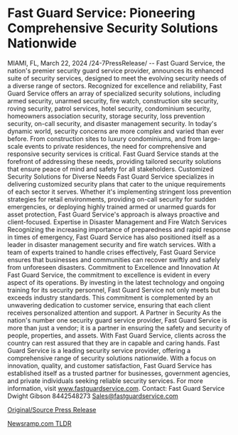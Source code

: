 # Fast Guard Service: Pioneering Comprehensive Security Solutions Nationwide

MIAMI, FL, March 22, 2024 /24-7PressRelease/ -- Fast Guard Service, the nation's premier security guard service provider, announces its enhanced suite of security services, designed to meet the evolving security needs of a diverse range of sectors. Recognized for excellence and reliability, Fast Guard Service offers an array of specialized security solutions, including armed security, unarmed security, fire watch, construction site security, roving security, patrol services, hotel security, condominium security, homeowners association security, storage security, loss prevention security, on-call security, and disaster management security.  In today's dynamic world, security concerns are more complex and varied than ever before. From construction sites to luxury condominiums, and from large-scale events to private residences, the need for comprehensive and responsive security services is critical. Fast Guard Service stands at the forefront of addressing these needs, providing tailored security solutions that ensure peace of mind and safety for all stakeholders.  Customized Security Solutions for Diverse Needs  Fast Guard Service specializes in delivering customized security plans that cater to the unique requirements of each sector it serves. Whether it's implementing stringent loss prevention strategies for retail environments, providing on-call security for sudden emergencies, or deploying highly trained armed or unarmed guards for asset protection, Fast Guard Service's approach is always proactive and client-focused.  Expertise in Disaster Management and Fire Watch Services  Recognizing the increasing importance of preparedness and rapid response in times of emergency, Fast Guard Service has also positioned itself as a leader in disaster management security and fire watch services. With a team of experts trained to handle crises effectively, Fast Guard Service ensures that businesses and communities can recover swiftly and safely from unforeseen disasters.  Commitment to Excellence and Innovation  At Fast Guard Service, the commitment to excellence is evident in every aspect of its operations. By investing in the latest technology and ongoing training for its security personnel, Fast Guard Service not only meets but exceeds industry standards. This commitment is complemented by an unwavering dedication to customer service, ensuring that each client receives personalized attention and support.  A Partner in Security  As the nation's number one security guard service provider, Fast Guard Service is more than just a vendor; it is a partner in ensuring the safety and security of people, properties, and assets. With Fast Guard Service, clients across the country can rest assured that they are in capable and caring hands.  Fast Guard Service is a leading security service provider, offering a comprehensive range of security solutions nationwide. With a focus on innovation, quality, and customer satisfaction, Fast Guard Service has established itself as a trusted partner for businesses, government agencies, and private individuals seeking reliable security services. For more information, visit www.fastguardservice.com.  Contact:  Fast Guard Service Dwight Gibson 8442548273 Sales@fastguardservice.com 

[Original/Source Press Release](https://www.24-7pressrelease.com/press-release/509451/fast-guard-service-pioneering-comprehensive-security-solutions-nationwide) 

[Newsramp.com TLDR](https://newsramp.com/None) 